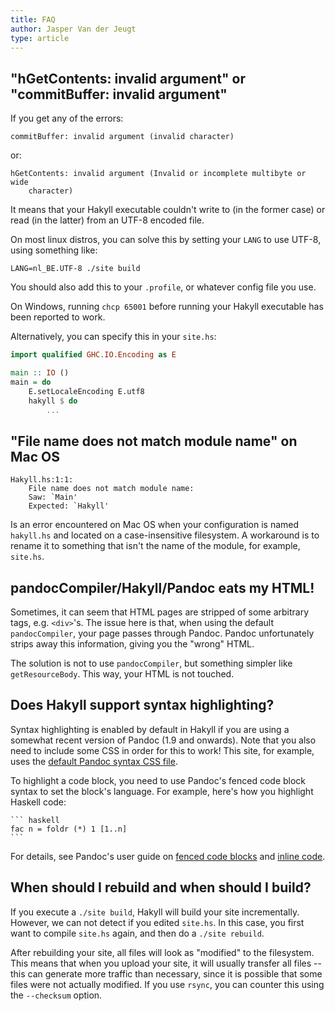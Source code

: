 ```yaml
---
title: FAQ
author: Jasper Van der Jeugt
type: article
---
```


## "hGetContents: invalid argument" or "commitBuffer: invalid argument"

If you get any of the errors:

    commitBuffer: invalid argument (invalid character)

or:

    hGetContents: invalid argument (Invalid or incomplete multibyte or wide
        character)

It means that your Hakyll executable couldn't write to (in the former case) or
read (in the latter) from an UTF-8 encoded file.

On most linux distros, you can solve this by setting your `LANG` to use UTF-8,
using something like:

    LANG=nl_BE.UTF-8 ./site build

You should also add this to your `.profile`, or whatever config file you use.

On Windows, running `chcp 65001` before running your Hakyll executable has been
reported to work.

Alternatively, you can specify this in your `site.hs`:

```haskell
import qualified GHC.IO.Encoding as E

main :: IO ()
main = do
    E.setLocaleEncoding E.utf8
    hakyll $ do
        ...
```

## "File name does not match module name" on Mac OS

    Hakyll.hs:1:1:
        File name does not match module name:
        Saw: `Main'
        Expected: `Hakyll'

Is an error encountered on Mac OS when your configuration is named `hakyll.hs`
and located on a case-insensitive filesystem. A workaround is to rename it to
something that isn't the name of the module, for example, `site.hs`.

## pandocCompiler/Hakyll/Pandoc eats my HTML!

Sometimes, it can seem that HTML pages are stripped of some arbitrary tags, e.g.
`<div>`'s. The issue here is that, when using the default `pandocCompiler`, your
page passes through Pandoc. Pandoc unfortunately strips away this information,
giving you the "wrong" HTML.

The solution is not to use `pandocCompiler`, but something simpler like
`getResourceBody`. This way, your HTML is not touched.

## Does Hakyll support syntax highlighting?

Syntax highlighting is enabled by default in Hakyll if you are using a somewhat
recent version of Pandoc (1.9 and onwards). Note that you also need to include
some CSS in order for this to work! This site, for example, uses the [default
Pandoc syntax CSS file][syntax-css].

To highlight a code block, you need to use Pandoc's fenced code block syntax to
set the block's language. For example, here's how you highlight Haskell code:

    ``` haskell
    fac n = foldr (*) 1 [1..n]
    ```

For details, see Pandoc's user guide on [fenced code
blocks][pandoc-code-blocks] and [inline code][pandoc-inline-code].

[syntax-css]: https://github.com/jaspervdj/hakyll/blob/master/web/css/syntax.css
[pandoc-code-blocks]: http://johnmacfarlane.net/pandoc/README.html#fenced-code-blocks
[pandoc-inline-code]: http://johnmacfarlane.net/pandoc/README.html#verbatim

## When should I rebuild and when should I build?

If you execute a `./site build`, Hakyll will build your site incrementally.
However, we can not detect if you edited `site.hs`. In this case, you first want
to compile `site.hs` again, and then do a `./site rebuild`.

After rebuilding your site, all files will look as "modified" to the filesystem.
This means that when you upload your site, it will usually transfer all files --
this can generate more traffic than necessary, since it is possible that some
files were not actually modified. If you use `rsync`, you can counter this using
the `--checksum` option.
